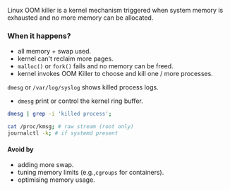 Linux OOM killer is a kernel mechanism triggered when system memory is exhausted and no more memory can be allocated.

### When it happens?
- all memory + swap used.
- kernel can't reclaim more pages.
- `malloc()` or `fork()` fails and no memory can be freed.
- kernel invokes OOM Killer to choose and kill one / more processes.

`dmesg` or `/var/log/syslog` shows killed process logs.
- `dmesg` print or control the kernel ring buffer.

```sh
dmesg | grep -i 'killed process';
```

```sh
cat /proc/kmsg; # raw stream (root only)
journalctl -k; # if systemd present
```

#### Avoid by
- adding more swap.
- tuning memory limits (e.g.,`cgroups` for containers).
- optimising memory usage.
